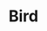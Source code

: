 ---
layout: media
title: "Bird"
excerpt:
categories: visual
excerpt:
ads: false
share: true
image:
  id: 22135868008
---